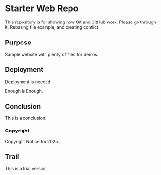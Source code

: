 # Starter Web Repo

This repository is for showing how Git and GitHub work. Please go through it. Rebasing file example, and creating conflict.


## Purpose

Sample website with plenty of files for demos.

## Deployment
Deployment is needed.

Enough is Enough.

## Conclusion
This is a conclusion.

### Copyright
Copyright Notice for 2025.

## Trail
This is a trial version.

